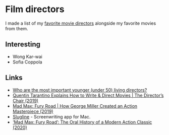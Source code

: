 # Film directors

I made a list of my [favorite movie directors](https://www.imdb.com/list/ls080580530/) alongside my favorite movies from them.

## Interesting

- Wong Kar-wai
- Sofia Coppola

## Links

- [Who are the most important younger (under 50) living directors?](https://www.reddit.com/r/TrueFilm/comments/8l3d06/who_are_the_most_important_younger_under_50/)
- [Quentin Tarantino Explains How to Write & Direct Movies | The Director’s Chair (2019)](https://www.youtube.com/watch?v=6V1Sm0WCtHU)
- [Mad Max: Fury Road | How George Miller Created an Action Masterpiece (2019)](https://www.youtube.com/watch?v=fS2_fx7gw5k)
- [Slugline](https://slugline.co/) - Screenwriting app for Mac.
- [‘Mad Max: Fury Road’: The Oral History of a Modern Action Classic (2020)](https://www.nytimes.com/2020/05/12/movies/mad-max-fury-road-oral-history.html)
